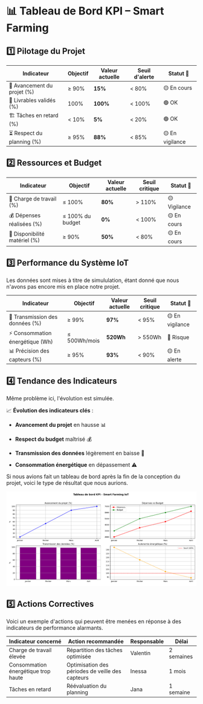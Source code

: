 # 📊 Tableau de Bord KPI – Smart Farming  

## 1️⃣ Pilotage du Projet  

| Indicateur | Objectif | Valeur actuelle | Seuil d'alerte | Statut 🚦 |
|------------|----------|----------------|---------------|------------|
| 📅 Avancement du projet (%) | ≥ 90% | **15%** | < 80% | 🟡 En cours |
| 📑 Livrables validés (%) | 100% | **100%** | < 100% | 🟢 OK |
| 🏗 Tâches en retard (%) | < 10% | **5%** | < 20% | 🟢 OK |
| ⏳ Respect du planning (%) | ≥ 95% | **88%** | < 85% | 🟡 En vigilance |

## 2️⃣ Ressources et Budget  

| Indicateur | Objectif | Valeur actuelle | Seuil critique | Statut 🚦 |
|------------|----------|----------------|---------------|------------|
| 👥 Charge de travail (%) | ≤ 100% | **80%** | > 110% | 🟡 Vigilance |
| 💰 Dépenses réalisées (%) | ≤ 100% du budget | **0%** | < 100% | 🟡 En cours |
| 🔧 Disponibilité matériel (%) | ≥ 90% | **50%** | < 80% | 🟡 En cours |

## 3️⃣ Performance du Système IoT  

Les données sont mises à titre de simululation, étant donné que nous n'avons pas encore mis en place notre projet.

| Indicateur | Objectif | Valeur actuelle | Seuil critique | Statut 🚦 |
|------------|----------|----------------|---------------|------------|
| 📡 Transmission des données (%) | ≥ 99% | **97%** | < 95% | 🟡 En vigilance |
| ⚡ Consommation énergétique (Wh) | ≤ 500Wh/mois | **520Wh** | > 550Wh | 🔴 Risque |
| 📊 Précision des capteurs (%) | ≥ 95% | **93%** | < 90% | 🟡 En alerte |

## 4️⃣ Tendance des Indicateurs  

Même problème ici, l'évolution est simulée.

📈 **Évolution des indicateurs clés** :  

- **Avancement du projet** en hausse 📊

- **Respect du budget** maîtrisé 💰  

- **Transmission des données** légèrement en baisse 📡  

- **Consommation énergétique** en dépassement ⚠️  

Si nous avions fait un tableau de bord après la fin de la conception du projet, voici le type de résultat que nous aurions.

![graphes des kpi](../csv-kpi/graphes.png)

## 5️⃣ Actions Correctives  

Voici un exemple d'actions qui peuvent être menées en réponse à des indicateurs de performance alarmants.

| Indicateur concerné | Action recommandée | Responsable | Délai |
|---------------------|-------------------|-------------|-------|
| Charge de travail élevée | Répartition des tâches optimisée | Valentin | 2 semaines |
| Consommation énergétique trop haute | Optimisation des périodes de veille des capteurs | Inessa | 1 mois |
| Tâches en retard | Réévaluation du planning | Jana | 1 semaine |
